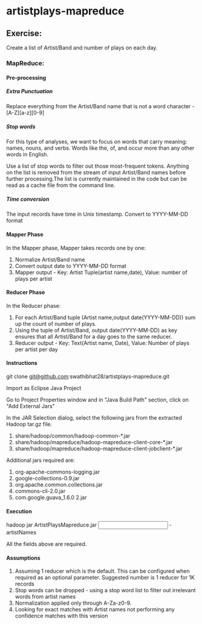 # artistplays-mapreduce

## Exercise:
Create a list of Artist/Band and number of plays on each day.

### MapReduce:

#### Pre-processing

##### Extra Punctuation
Replace everything from the Artist/Band name that is not a word character - [A-Z][a-z][0-9]

##### Stop words
For this type of analyses, we want to focus on words that carry meaning: names, nouns, and verbs. Words like the, of, and occur more than any other words in English.

Use a list of stop words to filter out those most-frequent tokens. Anything on the list is removed from the stream of input Artist/Band names before further processing.The list is currently maintained in the code but can be read as a cache file from the command line.

##### Time conversion
The input records have time in Unix timestamp. Convert to YYYY-MM-DD format

#### Mapper Phase
In the Mapper phase, Mapper takes records one by one:
1. Normalize Artist/Band name 
2. Convert output date to YYYY-MM-DD format
3. Mapper output - Key: Artist Tuple(artist name,date), Value: number of plays per artist 

#### Reducer Phase
In the Reducer phase:
1. For each Artist/Band tuple (Artist name,output date(YYYY-MM-DD)) sum up the count of number of plays. 
2. Using the tuple of  Artist/Band, output date(YYYY-MM-DD) as key ensures that all Artist/Band for a day goes to the same reducer.
3. Reducer output - Key: Text(Artist name, Date), Value: Number of plays per artist per day

#### Instructions

git clone git@github.com:swathibhat28/artistplays-mapreduce.git

Import as Eclipse Java Project

Go to Project Properties window and in "Java Build Path" section, click on "Add External Jars"

In the JAR Selection dialog, select the following jars from the extracted Hadoop tar.gz file.

1. share/hadoop/common/hadoop-common-*.jar
2. share/hadoop/mapreduce/hadoop-mapreduce-client-core-*.jar
3. share/hadoop/mapreduce/hadoop-mapreduce-client-jobclient-*.jar

Additional jars required are:

1. org-apache-commons-logging.jar
2. google-collections-0.9.jar
3. org.apache.common.collections.jar
4. commons-cli-2.0.jar
5. com.google.guava_1.6.0 2.jar

#### Execution

hadoop jar ArtistPlaysMapreduce.jar <input> <output> -artistNames <artistNamesFile>

All the fields above are required.

#### Assumptions
1. Assuming 1 reducer which is the default. This can be configured when required as an optional parameter. Suggested number is 1 reducer for 1K records
2. Stop words can be dropped - using a stop word list to filter out irrelevant words from artist names
3. Normalization applied only through A-Za-z0-9. 
4. Looking for exact matches with Artist names not performing any confidence matches with this version

